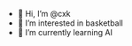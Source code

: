 - 👋 Hi, I’m @cxk
- 👀 I’m interested in basketball
- 🌱 I’m currently learning AI

<!---
lunono/lunono is a ✨ special ✨ repository because its `README.md` (this file) appears on your GitHub profile.
You can click the Preview link to take a look at your changes.
--->
